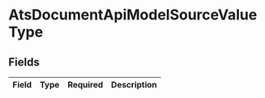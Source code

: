 # AtsDocumentApiModelSourceValueType


## Fields

| Field       | Type        | Required    | Description |
| ----------- | ----------- | ----------- | ----------- |